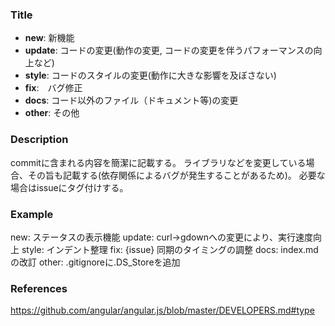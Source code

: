 ### Title

* **new**: 新機能
* **update**: コードの変更(動作の変更, コードの変更を伴うパフォーマンスの向上など)
* **style**: コードのスタイルの変更(動作に大きな影響を及ぼさない)
* **fix**:　バグ修正
* **docs**: コード以外のファイル（ドキュメント等)の変更
* **other**: その他

### Description
commitに含まれる内容を簡潔に記載する。
ライブラリなどを変更している場合、その旨も記載する(依存関係によるバグが発生することがあるため)。
必要な場合はissueにタグ付けする。

### Example
new: ステータスの表示機能
update: curl->gdownへの変更により、実行速度向上
style: インデント整理
fix: {issue} 同期のタイミングの調整
docs: index.mdの改訂
other: .gitignoreに.DS_Storeを追加

### References
https://github.com/angular/angular.js/blob/master/DEVELOPERS.md#type
